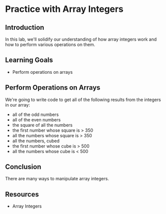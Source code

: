 # Practice with Array Integers

## Introduction

In this lab, we'll solidify our understanding of how array integers work and how to perform various operations on them. 

## Learning Goals

- Perform operations on arrays

## Perform Operations on Arrays

We're going to write code to get all of the following results from the integers in our array:

- all of the odd numbers
- all of the even numbers
- the square of all the numbers
- the first number whose square is > 350
- all the numbers whose square is > 350
- all the numbers, cubed
- the first number whose cube is > 500
- all the numbers whose cube is < 500

## Conclusion

There are many ways to manipulate array integers.

## Resources

- Array Integers
